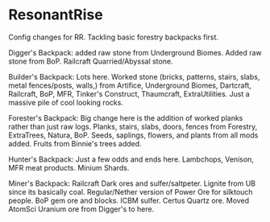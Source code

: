 ResonantRise
============

Config changes for RR. Tackling basic forestry backpacks first. 

Digger's Backpack: added raw stone from Underground Biomes. Added raw stone from BoP. Railcraft Quarried/Abyssal stone. 

Builder's Backpack: Lots here. Worked stone (bricks, patterns, stairs, slabs, metal fences/posts, walls,) from Artifice, Underground Biomes, Dartcraft, Railcraft, BoP, MFR, Tinker's Construct, Thaumcraft, ExtraUtilities. Just a massive pile of cool looking rocks. 

Forester's Backpack: Big change here is the addition of worked planks rather than just raw logs. Planks, stairs, slabs, doors, fences from Forestry, ExtraTrees, Natura, BoP. Seeds, saplings, flowers, and plants from all mods added. Fruits from Binnie's trees added. 

Hunter's Backpack: Just a few odds and ends here. Lambchops, Venison, MFR meat products. Minium Shards. 

Miner's Backpack: Railcraft Dark ores and sulfer/saltpeter. Lignite from UB since its basically coal. Regular/Nether version of Power Ore for silktouch people. BoP gem ore and blocks. ICBM sulfer. Certus Quartz ore. Moved AtomSci Uranium ore from Digger's to here. 
